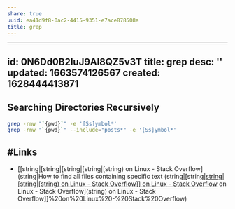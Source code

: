 ```yaml
---
share: true
uuid: ea41d9f8-0ac2-4415-9351-e7ace878508a
title: grep
---
```

---
id: 0N6Dd0B2IuJ9Al8QZ5v3T
title: grep
desc: ''
updated: 1663574126567
created: 1628444413871
---

## Searching Directories Recursively

``` bash
grep -rnw "`{pwd}`" -e '[Ss]ymbol*'
grep -rnw "`{pwd}`" --include="posts*" -e '[Ss]ymbol*'
```

## #Links

* [[string|[string|[string|[string|[string) on Linux - Stack Overflow](string|How to find all files containing specific text (string|[string|[string|[string|[string) on Linux - Stack Overflow]] on Linux - Stack Overflow](string) on Linux - Stack Overflow](string) on Linux - Stack Overflow]]%20on%20Linux%20-%20Stack%20Overflow)

